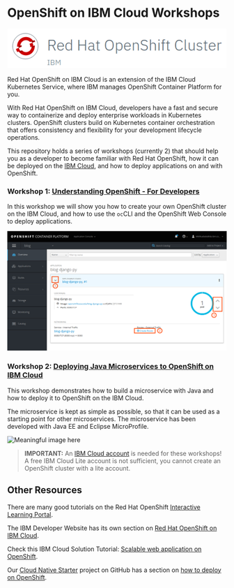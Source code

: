 # OpenShift on IBM Cloud Workshops

![logo](images/os_logo.png)

Red Hat OpenShift on IBM Cloud is an extension of the IBM Cloud Kubernetes Service, where IBM manages OpenShift Container Platform for you. 

With Red Hat OpenShift on IBM Cloud, developers have a fast and secure way to containerize and deploy enterprise workloads in Kubernetes clusters. OpenShift clusters build on Kubernetes container orchestration that offers consistency and flexibility for your development lifecycle operations.

This repository holds a series of workshops (currently 2) that should help you as a developer to become familiar with Red Hat OpenShift, how it can be deployed on the [IBM Cloud](https://cloud.ibm.com/docs/openshift?topic=openshift-getting-started), and how to deploy applications on and with OpenShift.

### Workshop 1: [Understanding OpenShift - For Developers](https://github.com/nheidloff/openshift-on-ibm-cloud-workshops/tree/master/1-understanding-openshift#understanding-openshift---for-developers)

In this workshop we will show you how to create your own OpenShift cluster on the IBM Cloud, and how to use the `oc`CLI and the OpenShift Web Console to deploy applications.

![OS Console](1-understanding-openshift/images/os_deploy_4.png)


### Workshop 2: [Deploying Java Microservices to OpenShift on IBM Cloud](https://github.com/nheidloff/openshift-on-ibm-cloud-workshops/tree/master/2-deploying-to-openshift#deploying-java-microservices-to-openshift-on-ibm-cloud)

This workshop demonstrates how to build a microservice with Java and how to deploy it to OpenShift on the IBM Cloud.

The microservice is kept as simple as possible, so that it can be used as a starting point for other microservices. The microservice has been developed with Java EE and Eclipse MicroProfile.

![Meaningful image here]()

> __IMPORTANT:__ An [IBM Cloud account](https://cloud.ibm.com/registration) is needed for these workshops! A free IBM Cloud Lite account is not sufficient, you cannot create an OpenShift cluster with a lite account.


## Other Resources

There are many good tutorials on the Red Hat OpenShift [Interactive Learning Portal](https://learn.openshift.com/).

The IBM Developer Website has its own section on [Red Hat OpenShift on IBM Cloud](https://developer.ibm.com/components/redhat-openshift-ibm-cloud/).

Check this IBM Cloud Solution Tutorial: [Scalable web application on OpenShift](https://cloud.ibm.com/docs/tutorials?topic=solution-tutorials-scalable-webapp-openshift).

Our [Cloud Native Starter](https://github.com/IBM/cloud-native-starter) project on GitHub has a section on [how to deploy on OpenShift](https://github.com/IBM/cloud-native-starter/blob/master/documentation/OpenShiftIKSDeployment.md#deploy-cloud-native-starter-on-openshift-on-ibm-cloud).